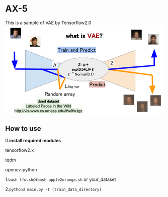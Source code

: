 # AX-5
This is a sample of VAE by Tensorflow2.0
![VAE](https://github.com/jSm449g4d/AX-5/blob/master/assets/VAE.png)

## How to use
0.**install required modules**

tensorflow2.x

tqdm

opencv-python


1.`bash lfw.sh`or`bash apple2orange.sh` or your_dataset

2.`python3 main.py -t (train_data_directory)` 

